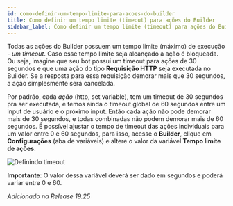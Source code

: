 ```yaml
---
id: como-definir-um-tempo-limite-para-acoes-do-builder
title: Como definir um tempo limite (timeout) para ações do Builder
sidebar_label: Como definir um tempo limite (timeout) para ações do Builder
---
```


Todas as ações do Builder possuem um tempo limite (máximo) de execução - *um timeout*. Caso esse tempo limite seja alcançado a ação é bloqueada. Ou seja, imagine que seu bot possui um timeout para ações de 30 segundos e que uma ação do tipo **Requisição HTTP** seja executada no Builder. Se a resposta para essa requisição demorar mais que 30 segundos, a ação simplesmente será cancelada.

Por padrão, cada *ação* (http, set variable), tem um timeout de 30 segundos pra ser executada, e temos ainda o timeout global de 60 segundos entre um input de usuário e o próximo input. Então cada ação não pode demorar mais de 30 segundos, e todas combinadas não podem demorar mais de 60 segundos. É possível ajustar o tempo de timeout das ações individuais para um valor entre 0 e 60 segundos, para isso, acesse o **Builder**, clique em **Configurações** (aba de variáveis) e altere o valor da variável **Tempo limite de ações**. 

![Definindo timeout](/img/builder/builder-como-definir-um-tempo-limite-para-acoes-do-builder-1.png)

**Importante**: O valor dessa variável deverá ser dado em segundos e poderá variar entre 0 e 60.

*Adicionado na Release 19.25*


<!-- Rating frame -->
<script type="text/javascript" src="/scripts/rating.js"></script>